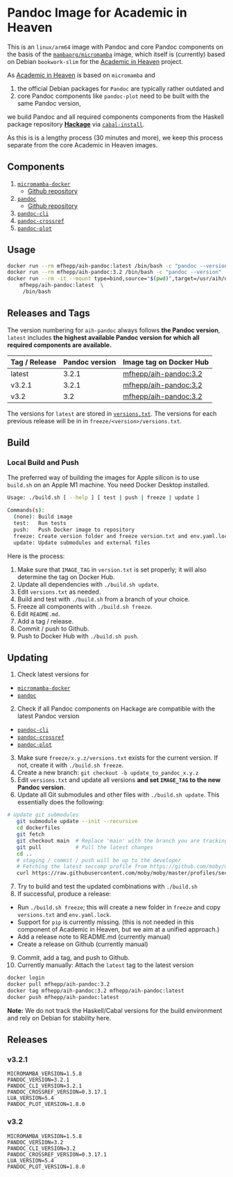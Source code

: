 # Pandoc Image for Academic in Heaven

This is an `linux/arm64` image with Pandoc and core Pandoc components on the basis of the [`mambaorg/micromamba`](https://micromamba-docker.readthedocs.io/en/latest/) image, which itself is (currently) based on Debian `bookwork-slim` for the [Academic in Heaven](https://github.com/academicinheaven) project.

As [Academic in Heaven](https://github.com/academicinheaven) is based on `micromamba` and 

1. the official Debian packages for `Pandoc` are typically rather outdated
and
2. core Pandoc components like `pandoc-plot` need to be built with the same Pandoc version,

we build Pandoc and all required components components from the Haskell package repository [**Hackage**](https://hackage.haskell.org/) via [`cabal-install`](https://hackage.haskell.org/package/cabal-install).

As this is is a lengthy process (30 minutes and more), we keep this process separate from the core Academic in Heaven images.

## Components

1. [`micromamba-docker`](https://github.com/mamba-org/micromamba-docker/releases/)
    - [Github repository](https://github.com/mamba-org/micromamba-docker)
2. [`pandoc`](https://hackage.haskell.org/package/pandoc)
    - [Github repository](https://github.com/jgm/pandoc)
3. [`pandoc-cli`](https://hackage.haskell.org/package/pandoc-cli)
4. [`pandoc-crossref`](https://hackage.haskell.org/package/pandoc-crossref)
5. [`pandoc-plot`](https://hackage.haskell.org/package/pandoc-plot)

## Usage

```bash
docker run --rm mfhepp/aih-pandoc:latest /bin/bash -c "pandoc --version"
docker run --rm mfhepp/aih-pandoc:3.2 /bin/bash -c "pandoc --version"
docker run --rm -it --mount type=bind,source="$(pwd)",target=/usr/aih/data/src \
    mfhepp/aih-pandoc:latest  \
     /bin/bash
```

## Releases and Tags

The version numbering for `aih-pandoc` always follows **the  Pandoc version**, `latest` includes **the highest available Pandoc version for which all required components are available.** 

| Tag / Release | Pandoc version | Image tag on Docker Hub |
| --- | --- | --- |
| latest | 3.2.1 | [mfhepp/aih-pandoc:3.2](https://hub.docker.com/repository/docker/mfhepp/aih-pandoc/general) |
| v3.2.1 | 3.2.1 | [mfhepp/aih-pandoc:3.2](https://hub.docker.com/repository/docker/mfhepp/aih-pandoc/general) |
| v3.2 | 3.2 | [mfhepp/aih-pandoc:3.2](https://hub.docker.com/repository/docker/mfhepp/aih-pandoc/general) |

The versions for `latest` are stored in [`versions.txt`](versions.txt). The versions for each previous release will be in in 
`freeze/<version>/versions.txt`.

## Build

### Local Build and Push

The preferred way of building the images for Apple silicon is to use `build.sh` on an Apple M1 machine. You need Docker Desktop installed.

```bash
Usage: ./build.sh [ --help ] [ test | push | freeze | update ]

Commands(s):
  (none): Build image
  test:   Run tests
  push:   Push Docker image to repository
  freeze: Create version folder and freeze version.txt and env.yaml.lock
  update: Update submodules and external files
```

Here is the process:

1. Make sure that `IMAGE_TAG` in `version.txt` is set properly; it will also determine the tag on Docker Hub.
2. Update all dependencies with `./build.sh update`.
3. Edit `versions.txt` as needed.
2. Build and test with `./build.sh` from a branch of your choice.
3. Freeze all components with `./build.sh freeze`.
4. Edit `README.md`.
5. Add a tag / release.
6. Commit / push to Github.
7. Push to Docker Hub with `./build.sh push`.


## Updating

1. Check latest versions for
  - [`micromamba-docker`](https://github.com/mamba-org/micromamba-docker/releases/)
  - [`pandoc`](https://hackage.haskell.org/package/pandoc)
2. Check if all Pandoc components on Hackage are compatible with the latest Pandoc version
  - [`pandoc-cli`](https://hackage.haskell.org/package/pandoc-cli)
  - [`pandoc-crossref`](https://hackage.haskell.org/package/pandoc-crossref)
  - [`pandoc-plot`](https://hackage.haskell.org/package/pandoc-plot)
3. Make sure `freeze/x.y.z/versions.txt` exists for the current version. If not, create it with `./build.sh freeze`.
4. Create a new branch: `git checkout -b update_to_pandoc_x.y.z`
5. Edit `versions.txt` and update all versions **and set `IMAGE_TAG` to the new Pandoc version**.
6. Update all Git submodules  and other files with  `./build.sh update`. This essentially does the following:
```bash
# Update git submodules
   git submodule update --init --recursive
   cd dockerfiles
   git fetch
   git checkout main  # Replace 'main' with the branch you are tracking
   git pull           # Pull the latest changes
   cd ..
   # staging / commit / push will be up to the developer
   # Fetching the latest seccomp profile from https://github.com/moby/moby/blob/master/profiles/seccomp/default.json
   curl https://raw.githubusercontent.com/moby/moby/master/profiles/seccomp/default.json -o seccomp-default.json
```
7. Try to build and test the updated combinations with `./build.sh`
8. If successful, produce a release:
  - Run  `./build.sh freeze`; this will create  a new folder in `freeze` and copy `versions.txt` and `env.yaml.lock`.
  - Support for `pip` is currently missing. (this is  not needed in this component of Academic in Heaven, but we aim at a unified approach.)
  - Add a release note to README.md (currently manual)
  - Create a release on Github (currently manual)
9. Commit, add a tag, and push to Github.
10. Currently manually: Attach the `latest` tag to the latest version
```bash
docker login
docker pull mfhepp/aih-pandoc:3.2
docker tag mfhepp/aih-pandoc:3.2 mfhepp/aih-pandoc:latest
docker push mfhepp/aih-pandoc:latest
```

**Note:** We do not track the Haskell/Cabal versions for the build environment and rely on Debian for stability here.

 ## Releases

### v3.2.1

```
MICROMAMBA_VERSION=1.5.8
PANDOC_VERSION=3.2.1
PANDOC_CLI_VERSION=3.2.1
PANDOC_CROSSREF_VERSION=0.3.17.1
LUA_VERSION=5.4
PANDOC_PLOT_VERSION=1.8.0
```

 ### v3.2

```
MICROMAMBA_VERSION=1.5.8
PANDOC_VERSION=3.2
PANDOC_CLI_VERSION=3.2
PANDOC_CROSSREF_VERSION=0.3.17.1
LUA_VERSION=5.4
PANDOC_PLOT_VERSION=1.8.0
```